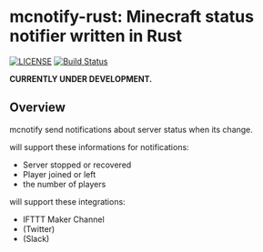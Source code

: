 mcnotify-rust: Minecraft status notifier written in Rust
===

[![LICENSE](https://img.shields.io/badge/license-GPL-blue.svg)](LICENSE)
[![Build Status](https://travis-ci.org/syusui-s/mcnotify-rust.svg?branch=master)](https://travis-ci.org/syusui-s/mcnotify-rust)

**CURRENTLY UNDER DEVELOPMENT.**

## Overview
mcnotify send notifications about server status when its change.

will support these informations for notifications:

* Server stopped or recovered
* Player joined or left
* the number of players

will support these integrations:

* IFTTT Maker Channel
* (Twitter)
* (Slack)
